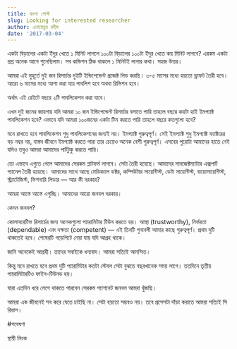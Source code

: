 ```yaml
---
title: বাংলা পোস্ট
slug: Looking for interested researcher
author: এনায়েতুর রহীম
date: '2017-03-04'
---
```


একটা বিড়ালের একটা ইঁদুর খেতে ১ মিনিট লাগলে ১০০টা বিড়ালের ১০০টা ইঁদুর খেতে কয় মিনিট লাগবে? এরকম একটা প্রশ্ন অনেক আগে শুনেছিলাম। সব কন্ডিশন ঠিক থাকলে ১ মিনিটই লাগার কথা। সহজ উত্তর।

আমরা এই মুহূর্তে দুই জন রিসার্চার দুইটি ইন্ডিপেন্ডেন্ট প্রজেক্ট লিড করছি। ৩-৫ মাসের মধ্যে হয়তো ড্রাফট তৈরী হবে। আরো ৬ মাসের মধ্যে আশা করা যায় পাবলিশ হবে অথবা রিভিশন হবে।

অর্থাৎ এই রেইটে বছরে ২টি পাবলিকেশন করা যাবে।

এখন দুই জনের জায়গায় যদি আমরা ১০ জন ইন্ডিপেন্ডেন্ট রিসার্চার বসাতে পারি তাহলে বছরে কয়টা হাই ইমপ্যাক্ট পাবলিকেশন হবে?
এভাবে যদি আমরা ১০০জনের একটা টিম করতে পারি তাহলে বছরে কতগুলো হবে?

মনে রাখতে হবে পাবলিকেশন শুধু পাবলিকেশনের জন্যই নয়। ইমপ্যাক্ট গুরুত্বপূর্ণ। সেই ইমপ্যাক্ট শুধু ইমপ্যাক্ট ফ্যাক্টরের বড় নম্বর নয়, বাস্তব জীবনে ইমপ্যাক্ট করতে পারা তার চেয়েও অনেক বেশী গুরুত্বপূর্ণ। এসবের পুরোটা আমাদের হাতে নেই যদিও তবুও আমরা আমাদের পার্টটুকু করতে পারি।

তো এভাবে এগুতে গেলে আমাদের সেরকম প্লাটফর্ম লাগবে। সেটা তৈরী হয়েছে। আমাদের সাবজেক্টম্যাটার এক্সপার্ট প্যানেল তৈরী হয়েছে। আমাদের সাথে আছে মেডিক্যাল ডক্টর, কম্পিউটার সায়েন্টিস্ট, ডেটা সায়েন্টিস্ট, বায়োসায়েন্টিস্ট, স্ট্র্যাটেজিস্ট, ভিশনারি লিডার — আর কী দরকার?

আমরা আস্তে আস্তে এগুচ্ছি। আমাদের আরো জনবল দরকার।

কেমন জনবল?

কোলাবরেটিভ রিসার্চের জন্য অনেকগুলো প্যারামিটার টিউন করতে হয়। আস্থা (trustworthy), নির্ভরতা (dependable) এবং দক্ষতা (competent) — এই তিনটি গুনাবলী আমার কাছে গুরুত্বপূর্ণ। প্রথম দুটি থাকতেই হবে। শেষেরটি গড়েপিটে নেয়া যায় যদি আগ্রহ থাকে।

জানি অনেকেই আগ্রহী। তাদের সবাইকে ধন্যবাদ। আমরা সত্যিই আনন্দিত।

কিন্তু মনে রাখতে হবে প্রথম দুটি প্যারামিটার কতটা স্টেবল সেটা বুঝতে বছরখানেক সময় লাগে। ততদিনে তৃতীয় প্যারামিটারটিও ফাইন-টিউনড হয়।

যারা এতদিন ধরে লেগে থাকতে পারবেন সেরকম প্যাশনেট জনবল আমরা খুঁজছি।

আমরা এক জীবনেই সব করে যেতে চাইছি না। সেটা হয়তো সম্ভবও নয়। তবে প্রসেসটা দাঁড়া করাতে আমরা সত্যিই সি
রিয়াস।

#গবেষণা

স্থায়ী লিংক
